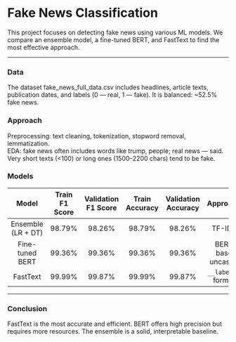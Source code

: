# Fake News Classification
This project focuses on detecting fake news using various ML models. We compare an ensemble model, a fine-tuned BERT, and FastText to find the most effective approach.
<hr>

### Data
The dataset fake_news_full_data.csv includes headlines, article texts, publication dates, and labels (0 — real, 1 — fake). It is balanced: ~52.5% fake news.

### Approach
Preprocessing: text cleaning, tokenization, stopword removal, lemmatization.
<br>EDA: fake news often includes words like trump, people; real news — said. Very short texts (<100) or long ones (1500–2200 chars) tend to be fake.

### Models
<table>
  <thead>
    <tr>
      <th style="text-align:center">Model</th>
      <th style="text-align:center">Train F1 Score</th>
      <th style="text-align:center">Validation F1 Score</th>
      <th style="text-align:center">Train Accuracy</th>
      <th style="text-align:center">Validation Accuracy</th>
      <th style="text-align:center">Approach</th>
    </tr>
  </thead>
  <tbody>
    <tr>
      <td style="text-align:center">Ensemble (LR + DT)</td>
      <td style="text-align:center">98.79%</td>
      <td style="text-align:center">98.26%</td>
      <td style="text-align:center">98.79%</td>
      <td style="text-align:center">98.26%</td>
      <td style="text-align:center">TF-IDF</td>
    </tr>
    <tr>
      <td style="text-align:center">Fine-tuned BERT</td>
      <td style="text-align:center">99.36%</td>
      <td style="text-align:center">99.36%</td>
      <td style="text-align:center">99.36%</td>
      <td style="text-align:center">99.36%</td>
      <td style="text-align:center">BERT base uncased</td>
    </tr>
    <tr>
      <td style="text-align:center">FastText</td>
      <td style="text-align:center">99.99%</td>
      <td style="text-align:center">99.87%</td>
      <td style="text-align:center">99.99%</td>
      <td style="text-align:center">99.87%</td>
      <td style="text-align:center"><code>__label__</code> format</td>
    </tr>
  </tbody>
</table>
<hr>

### Conclusion
FastText is the most accurate and efficient. BERT offers high precision but requires more resources. The ensemble is a solid, interpretable baseline.

